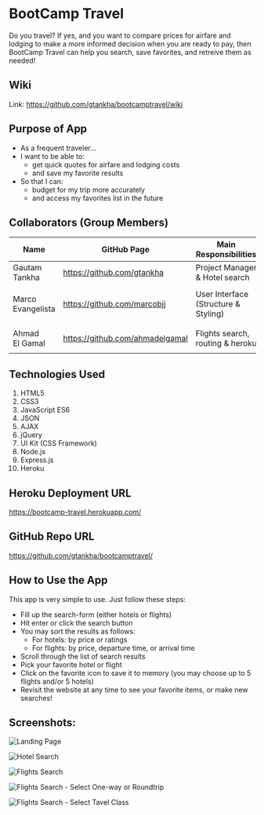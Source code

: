 # BootCamp Travel

Do you travel? If yes, and you want to compare prices for airfare and lodging to make a more informed decision when you are ready to pay, then BootCamp Travel can help you search, save favorites, and retreive them as needed!

## Wiki

Link: https://github.com/gtankha/bootcamptravel/wiki

## Purpose of App

- As a frequent traveler...
- I want to be able to:
  - get quick quotes for airfare and lodging costs
  - and save my favorite results
- So that I can:
  - budget for my trip more accurately
  - and access my favorites list in the future

## Collaborators (Group Members)

| Name              | GitHub Page                     | Main Responsibilities                | Main Files                               |
| ----------------- | ------------------------------- | ------------------------------------ | ---------------------------------------- |
| Gautam Tankha     | https://github.com/gtankha      | Project Manager & Hotel search       | `hotel.js`                               |
| Marco Evangelista | https://github.com/marcobjj     | User Interface (Structure & Styling) | `index.html`, `style.css`, & `script.js` |
| Ahmad El Gamal    | https://github.com/ahmadelgamal | Flights search, routing & heroku     | `flights.js` & `server.js`               |

## Technologies Used

1. HTML5
2. CSS3
3. JavaScript ES6
4. JSON
5. AJAX
6. jQuery
7. UI Kit (CSS Framework)
8. Node.js
9. Express.js
10. Heroku

## Heroku Deployment URL

https://bootcamp-travel.herokuapp.com/

## GitHub Repo URL

https://github.com/gtankha/bootcamptravel/

## How to Use the App

This app is very simple to use. Just follow these steps:

- Fill up the search-form (either hotels or flights)
- Hit enter or click the search button
- You may sort the results as follows:
  - For hotels: by price or ratings
  - For flights: by price, departure time, or arrival time
- Scroll through the list of search results
- Pick your favorite hotel or flight
- Click on the favorite icon to save it to memory (you may choose up to 5 flights and/or 5 hotels)
- Revisit the website at any time to see your favorite items, or make new searches!

## Screenshots:

![Landing Page](./public/assets/images/screen-shot-1.jpg)

![Hotel Search](./public/assets/images/screen-shot-3.jpg)

![Flights Search](./public/assets/images/screen-shot-2.jpg)

![Flights Search - Select One-way or Roundtrip](./public/assets/images/screen-shot-4.PNG)

![Flights Search - Select Tavel Class](./public/assets/images/screen-shot-5.PNG)
